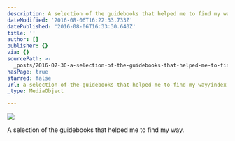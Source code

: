 ```yaml
---
description: A selection of the guidebooks that helped me to find my way.
dateModified: '2016-08-06T16:22:33.733Z'
datePublished: '2016-08-06T16:33:30.640Z'
title: ''
author: []
publisher: {}
via: {}
sourcePath: >-
  _posts/2016-07-30-a-selection-of-the-guidebooks-that-helped-me-to-find-my-way.md
hasPage: true
starred: false
url: a-selection-of-the-guidebooks-that-helped-me-to-find-my-way/index.html
_type: MediaObject

---
```

![](https://the-grid-user-content.s3-us-west-2.amazonaws.com/9a057cde-a6ff-410b-bc76-6ec4702832d9.jpg)

A selection of the guidebooks that helped me to find my way.